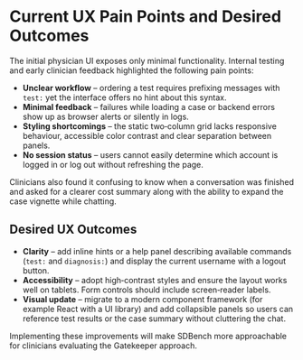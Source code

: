 # Current UX Pain Points and Desired Outcomes

The initial physician UI exposes only minimal functionality. Internal testing and early clinician feedback highlighted the following pain points:

- **Unclear workflow** – ordering a test requires prefixing messages with `test:` yet the interface offers no hint about this syntax.
- **Minimal feedback** – failures while loading a case or backend errors show up as browser alerts or silently in logs.
- **Styling shortcomings** – the static two‑column grid lacks responsive behaviour, accessible color contrast and clear separation between panels.
- **No session status** – users cannot easily determine which account is logged in or log out without refreshing the page.

Clinicians also found it confusing to know when a conversation was finished and asked for a clearer cost summary along with the ability to expand the case vignette while chatting.

## Desired UX Outcomes

- **Clarity** – add inline hints or a help panel describing available commands (`test:` and `diagnosis:`) and display the current username with a logout button.
- **Accessibility** – adopt high‑contrast styles and ensure the layout works well on tablets. Form controls should include screen‑reader labels.
- **Visual update** – migrate to a modern component framework (for example React with a UI library) and add collapsible panels so users can reference test results or the case summary without cluttering the chat.

Implementing these improvements will make SDBench more approachable for clinicians evaluating the Gatekeeper approach.
